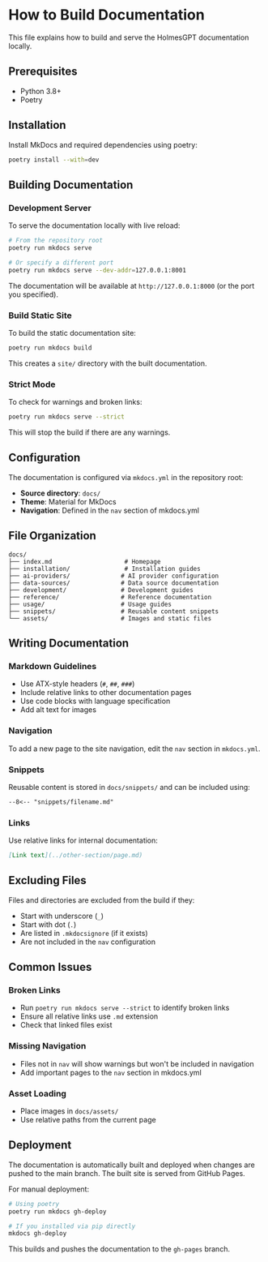 # How to Build Documentation

This file explains how to build and serve the HolmesGPT documentation locally.

## Prerequisites

- Python 3.8+
- Poetry

## Installation

Install MkDocs and required dependencies using poetry:

```bash
poetry install --with=dev
```

## Building Documentation

### Development Server

To serve the documentation locally with live reload:

```bash
# From the repository root
poetry run mkdocs serve

# Or specify a different port
poetry run mkdocs serve --dev-addr=127.0.0.1:8001
```

The documentation will be available at `http://127.0.0.1:8000` (or the port you specified).

### Build Static Site

To build the static documentation site:

```bash
poetry run mkdocs build
```

This creates a `site/` directory with the built documentation.

### Strict Mode

To check for warnings and broken links:

```bash
poetry run mkdocs serve --strict
```

This will stop the build if there are any warnings.

## Configuration

The documentation is configured via `mkdocs.yml` in the repository root:

- **Source directory**: `docs/`
- **Theme**: Material for MkDocs
- **Navigation**: Defined in the `nav` section of mkdocs.yml

## File Organization

```
docs/
├── index.md                    # Homepage
├── installation/               # Installation guides
├── ai-providers/              # AI provider configuration
├── data-sources/              # Data source documentation
├── development/               # Development guides
├── reference/                 # Reference documentation
├── usage/                     # Usage guides
├── snippets/                  # Reusable content snippets
└── assets/                    # Images and static files
```

## Writing Documentation

### Markdown Guidelines

- Use ATX-style headers (`#`, `##`, `###`)
- Include relative links to other documentation pages
- Use code blocks with language specification
- Add alt text for images

### Navigation

To add a new page to the site navigation, edit the `nav` section in `mkdocs.yml`.

### Snippets

Reusable content is stored in `docs/snippets/` and can be included using:

```markdown
--8<-- "snippets/filename.md"
```

### Links

Use relative links for internal documentation:

```markdown
[Link text](../other-section/page.md)
```

## Excluding Files

Files and directories are excluded from the build if they:

- Start with underscore (`_`)
- Start with dot (`.`)
- Are listed in `.mkdocsignore` (if it exists)
- Are not included in the `nav` configuration

## Common Issues

### Broken Links
- Run `poetry run mkdocs serve --strict` to identify broken links
- Ensure all relative links use `.md` extension
- Check that linked files exist

### Missing Navigation
- Files not in `nav` will show warnings but won't be included in navigation
- Add important pages to the `nav` section in mkdocs.yml

### Asset Loading
- Place images in `docs/assets/`
- Use relative paths from the current page

## Deployment

The documentation is automatically built and deployed when changes are pushed to the main branch. The built site is served from GitHub Pages.

For manual deployment:

```bash
# Using poetry
poetry run mkdocs gh-deploy

# If you installed via pip directly
mkdocs gh-deploy
```

This builds and pushes the documentation to the `gh-pages` branch.
